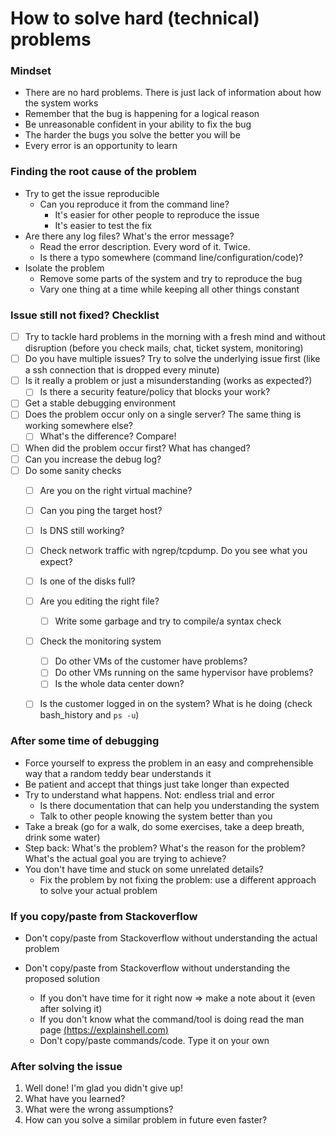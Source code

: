 # How to solve hard (technical) problems

### Mindset

- There are no hard problems. There is just lack of information about how the system works
- Remember that the bug is happening for a logical reason
- Be unreasonable confident in your ability to fix the bug
- The harder the bugs you solve the better you will be
- Every error is an opportunity to learn



### Finding the root cause of the problem

- Try to get the issue reproducible
    - Can you reproduce it from the command line?
        - It's easier for other people to reproduce the issue
        - It's easier to test the fix
- Are there any log files? What's the error message?
    - Read the error description. Every word of it. Twice.
    - Is there a typo somewhere (command line/configuration/code)?
- Isolate the problem
    - Remove some parts of the system and try to reproduce the bug
    - Vary one thing at a time while keeping all other things constant



### Issue still not fixed? Checklist

- [ ] Try to tackle hard problems in the morning with a fresh mind and without disruption (before you check mails, chat, ticket system, monitoring)
- [ ] Do you have multiple issues? Try to solve the underlying issue first (like a ssh connection that is dropped every minute)
- [ ] Is it really a problem or just a misunderstanding (works as expected?)
    - [ ] Is there a security feature/policy that blocks your work?
- [ ] Get a stable debugging environment
- [ ] Does the problem occur only on a single server? The same thing is working somewhere else?
    - [ ] What's the difference? Compare!
- [ ] When did the problem occur first? What has changed?
- [ ] Can you increase the debug log?
- [ ] Do some sanity checks 
    - [ ] Are you on the right virtual machine?
    - [ ] Can you ping the target host?
    - [ ] Is DNS still working?
    - [ ] Check network traffic with ngrep/tcpdump. Do you see what you expect?
    - [ ] Is one of the disks full?
    - [ ] Are you editing the right file?
        - [ ] Write some garbage and try to compile/a syntax check
    - [ ] Check the monitoring system
        - [ ] Do other VMs of the customer have problems?
        - [ ] Do other VMs running on the same hypervisor have problems?
        - [ ] Is the whole data center down?
    - [ ] Is the customer logged in on the system? What is he doing (check bash_history and `ps -u`)



### After some time of debugging

- Force yourself to express the problem in an easy and comprehensible way that a random teddy bear understands it
- Be patient and accept that things just take longer than expected
- Try to understand what happens. Not: endless trial and error
    - Is there documentation that can help you understanding the system
    - Talk to other people knowing the system better than you
- Take a break (go for a walk, do some exercises, take a deep breath, drink some water)
- Step back: What's  the problem? What's the reason for the problem? What's the actual goal you are trying to achieve?
- You don't have time and stuck on some unrelated details?
    - Fix the problem by not fixing the problem: use a different approach to solve your actual problem



### If you copy/paste from Stackoverflow

- Don't copy/paste from Stackoverflow without understanding the actual problem
- Don't copy/paste from Stackoverflow without understanding the proposed solution

    - If you don't have time for it right now => make a note about it (even after solving it)
    - If you don't know what the command/tool is doing read the man page [(https://explainshell.com)](https://explainshell.com/)
    - Don't copy/paste commands/code. Type it on your own

    

### After solving the issue
1) Well done! I'm glad you didn't give up!
2) What have you learned?
2) What were the wrong assumptions?
3) How can you solve a similar problem in future even faster?



### 
